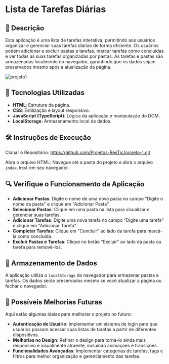 
# Lista de Tarefas Diárias

## 📝 Descrição

Esta aplicação é uma lista de tarefas interativa, permitindo aos usuários organizar e gerenciar suas tarefas diárias de forma eficiente. Os usuários podem adicionar e excluir pastas e tarefas, marcar tarefas como concluídas e ver todas as suas tarefas organizadas por pastas. As tarefas e pastas são armazenadas localmente no navegador, garantindo que os dados sejam preservados mesmo após a atualização da página.

![projeto1](https://github.com/user-attachments/assets/3adaf785-3e4c-4799-ab8d-c7f47309b0c0)



## 🚀 Tecnologias Utilizadas

- **HTML**: Estrutura da página.
- **CSS**: Estilização e layout responsivo.
- **JavaScript (TypeScript)**: Lógica da aplicação e manipulação do DOM.
- **LocalStorage**: Armazenamento local de dados.

## 🛠 Instruções de Execução
Clonar o Repositório:  https://github.com/Projetos-ResTic/projeto-1.git

Abra o arquivo HTML: Navegue até a pasta do projeto e abra o arquivo `index.html` em seu navegador.

## 🔍 Verifique o Funcionamento da Aplicação

- **Adicionar Pastas**: Digite o nome de uma nova pasta no campo "Digite o nome da pasta" e clique em "Adicionar Pasta".
- **Selecionar Pastas**: Clique em uma pasta na lista para visualizar e gerenciar suas tarefas.
- **Adicionar Tarefas**: Digite uma nova tarefa no campo "Digite uma tarefa" e clique em "Adicionar Tarefa".
- **Completar Tarefas**: Clique em "Concluir" ao lado da tarefa para marcá-la como concluída.
- **Excluir Pastas e Tarefas**: Clique no botão "Excluir" ao lado da pasta ou tarefa para removê-los.

## 💾 Armazenamento de Dados

A aplicação utiliza o `localStorage` do navegador para armazenar pastas e tarefas. Os dados serão preservados mesmo se você atualizar a página ou fechar o navegador.

## 🚀 Possíveis Melhorias Futuras

Aqui estão algumas ideias para melhorar o projeto no futuro:

- **Autenticação de Usuário**: Implementar um sistema de login para que usuários possam acessar suas listas de tarefas a partir de diferentes dispositivos.
- **Melhorias no Design**: Refinar o design para torná-lo ainda mais responsivo e visualmente atraente, incluindo animações e transições.
- **Funcionalidades Avançadas**: Implementar categorias de tarefas, tags e filtros para melhor organização e gerenciamento das tarefas.




